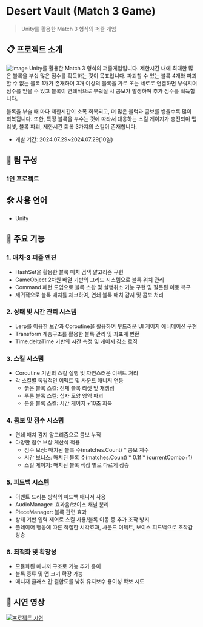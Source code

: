 # Desert Vault (Match 3 Game)
> Unity를 활용한 Match 3 형식의 퍼즐 게임

## 📋 프로젝트 소개
![image](https://github.com/user-attachments/assets/8a196bcd-b53b-43d3-bd04-ec6629f85817)
Unity를 활용한 Match 3 형식의 퍼즐게임입니다.
제한시간 내에 최대한 많은 블록을 부숴 많은 점수를 흭득하는 것이 목표입니다.
파괴할 수 있는 블록 4개와 파괴할 수 없는 블록 1개가 존재하며
3개 이상의 블록을 가로 또는 세로로 연결하면 부숴지며 점수를 얻을 수 있고
블록이 연쇄적으로 부숴질 시 콤보가 발생하며 추가 점수를 흭득합니다.


블록을 부술 때 마다 제한시간이 소폭 회복되고, 더 많은 블럭과 콤보를 쌓을수록 많이 회복됩니다.
또한, 특정 블록을 부수는 것에 따라서 대응하는 스킬 게이지가 충전되며 
맵 리셋, 블록 파괴, 제한시간 회복 3가지의 스킬이 존재합니다.

- 개발 기간: 2024.07.29~2024.07.29(10일) 

## 👥 팀 구성
### 1인 프로젝트

## 🛠 사용 언어
- Unity


## 📌 주요 기능 

### 1. 매치-3 퍼즐 엔진
- HashSet을 활용한 블록 매치 검색 알고리즘 구현
- GameObject 2차원 배열 기반의 그리드 시스템으로 블록 위치 관리
- Command 패턴 도입으로 블록 스왑 및 실행취소 기능 구현 및 잘못된 이동 복구
- 재귀적으로 블록 매치를 체크하여, 연쇄 블록 매치 감지 및 콤보 처리

### 2. 상태 및 시간 관리 시스템
- Lerp를 이용한 보간과 Coroutine을 활용하여 부드러운 UI 게이지 애니메이션 구현
- Transform 계층구조를 활용한 블록 관리 및 좌표계 변환
- Time.deltaTime 기반의 시간 측정 및 게이지 감소 로직

### 3. 스킬 시스템
- Coroutine 기반의 스킬 실행 및 자연스러운 이펙트 처리
- 각 스킬별 독립적인 이펙트 및 사운드 매니저 연동
   - 붉은 블록 스킬: 전체 블록 리셋 및 재생성
   - 푸른 블록 스킬: 십자 모양 영역 파괴
   - 분홍 블록 스킬: 시간 게이지 +10초 회복
  
### 4. 콤보 및 점수 시스템
 - 연쇄 매치 감지 알고리즘으로 콤보 누적
 - 다양한 점수 보상 계산식 적용
   - 점수 보상: 매치된 블록 수(matches.Count) * 콤보 계수
   - 시간 보너스: 매치된 블록 수(matches.Count) * 0.1f * (currentCombo+1)
   - 스킬 게이지: 매치된 블록 색상 별로 다르게 상승

### 5. 피드백 시스템
- 이벤트 드리븐 방식의 피드백 매니저 사용
- AudioManager: 효과음/보이스 채널 분리
- PieceManager: 블록 관련 효과
- 상태 기반 입력 제어로 스킬 사용/블록 이동 중 추가 조작 방지
- 플레이어 행동에 따른 적절한 시각효과, 사운드 이펙트, 보이스 피드백으로 조작감 상승

### 6. 최적화 및 확장성
- 모듈화된 매니저 구조로 기능 추가 용이
- 블록 종류 및 맵 크기 확장 가능
- 매니저 클래스 간 결합도를 낮춰 유지보수 용이성 확보 시도


## 🎥 시연 영상
[![프로젝트 시연](https://img.youtube.com/vi/W6GQMR1WnVY/0.jpg)](https://youtu.be/W6GQMR1WnVY)


